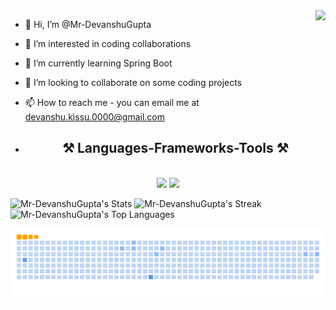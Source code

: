 <img align="right" src="https://visitor-badge.laobi.icu/badge?page_id=Mr-DevanshuGupta.Mr-DevanshuGupta" />


- 👋 Hi, I’m @Mr-DevanshuGupta
- 👀 I’m interested in coding collaborations
- 🌱 I’m currently learning Spring Boot
- 💞️ I’m looking to collaborate on some coding projects 
- 📫 How to reach me - you can email me at devanshu.kissu.0000@gmail.com

- <h2 align="center">⚒️ Languages-Frameworks-Tools ⚒️</h2>
<br/>
<div align="center">
    <img src="https://skillicons.dev/icons?i=html,css,javascript,vscode,git,github,postman" />
    <img src="https://skillicons.dev/icons?i=python,fastapi,cpp,java,spring boot" /><br>
</div>

![Mr-DevanshuGupta's Stats](https://github-readme-stats.vercel.app/api?username=Mr-DevanshuGupta&theme=vue-dark&show_icons=true&hide_border=true&count_private=true)
![Mr-DevanshuGupta's Streak](https://github-readme-streak-stats.herokuapp.com/?user=Mr-DevanshuGupta&theme=vue-dark&hide_border=true)
![Mr-DevanshuGupta's Top Languages](https://github-readme-stats.vercel.app/api/top-langs/?username=Mr-DevanshuGupta&theme=vue-dark&show_icons=true&hide_border=true&layout=compact)
<!---
Mr-DevanshuGupta/Mr-DevanshuGupta is a ✨ special ✨ repository because its `README.md` (this file) appears on your GitHub profile.
You can click the Preview link to take a look at your changes.
--->
![snake gif](https://github.com/Mr-DevanshuGupta/Mr-DevanshuGupta/blob/output/github-contribution-grid-snake.gif)
